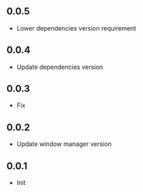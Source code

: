 ## 0.0.5

* Lower dependencies version requirement

## 0.0.4

* Update dependencies version

## 0.0.3

* Fix

## 0.0.2

* Update window manager version


## 0.0.1

* Init
